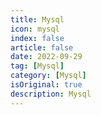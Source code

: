 ```yaml
---
title: Mysql
icon: mysql
index: false
article: false
date: 2022-09-29
tag: [Mysql]
category: [Mysql]
isOriginal: true
description: Mysql
---
```




